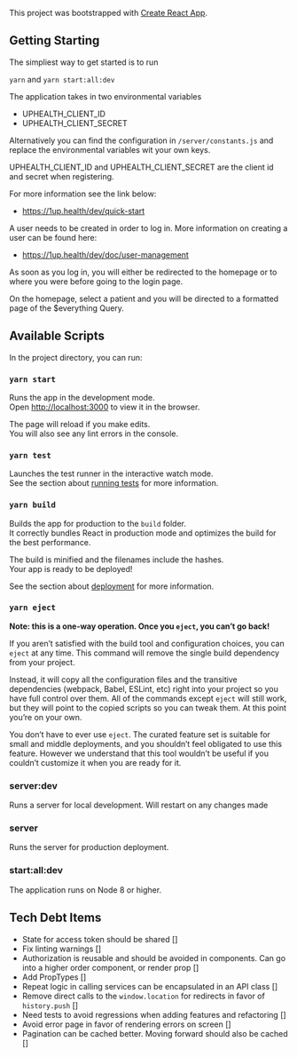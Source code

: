 This project was bootstrapped with [Create React App](https://github.com/facebook/create-react-app).

## Getting Starting

The simpliest way to get started is to run

`yarn` and `yarn start:all:dev`

The application takes in two environmental variables 

- UPHEALTH_CLIENT_ID
- UPHEALTH_CLIENT_SECRET

Alternatively you can find the configuration in `/server/constants.js` and replace the environmental variables wit your own keys.

UPHEALTH_CLIENT_ID and UPHEALTH_CLIENT_SECRET are the client id and secret when registering. 


For more information see the link below:

- https://1up.health/dev/quick-start

A user needs to be created in order to log in. More information on creating a user can be found here:

- https://1up.health/dev/doc/user-management

As soon as you log in, you will either be redirected to the homepage or to where you were before going to the login page.

On the homepage, select a patient and you will be directed to a formatted page of the $everything Query.


## Available Scripts

In the project directory, you can run:

### `yarn start`

Runs the app in the development mode.<br />
Open [http://localhost:3000](http://localhost:3000) to view it in the browser.

The page will reload if you make edits.<br />
You will also see any lint errors in the console.

### `yarn test`

Launches the test runner in the interactive watch mode.<br />
See the section about [running tests](https://facebook.github.io/create-react-app/docs/running-tests) for more information.

### `yarn build`

Builds the app for production to the `build` folder.<br />
It correctly bundles React in production mode and optimizes the build for the best performance.

The build is minified and the filenames include the hashes.<br />
Your app is ready to be deployed!

See the section about [deployment](https://facebook.github.io/create-react-app/docs/deployment) for more information.

### `yarn eject`

**Note: this is a one-way operation. Once you `eject`, you can’t go back!**

If you aren’t satisfied with the build tool and configuration choices, you can `eject` at any time. This command will remove the single build dependency from your project.

Instead, it will copy all the configuration files and the transitive dependencies (webpack, Babel, ESLint, etc) right into your project so you have full control over them. All of the commands except `eject` will still work, but they will point to the copied scripts so you can tweak them. At this point you’re on your own.

You don’t have to ever use `eject`. The curated feature set is suitable for small and middle deployments, and you shouldn’t feel obligated to use this feature. However we understand that this tool wouldn’t be useful if you couldn’t customize it when you are ready for it.

### server:dev

Runs a server for local development. Will restart on any changes made

### server

Runs the server for production deployment.

### start:all:dev

The application runs on Node 8 or higher.

## Tech Debt Items

- State for access token should be shared []
- Fix linting warnings []
- Authorization is reusable and should be avoided in components. Can go into a higher order component, or render prop []
- Add PropTypes []
- Repeat logic in calling services can be encapsulated in an API class []
- Remove direct calls to the `window.location` for redirects in favor of `history.push` []
- Need tests to avoid regressions when adding features and refactoring []
- Avoid error page in favor of rendering errors on screen []
- Pagination can be cached better. Moving forward should also be cached []
